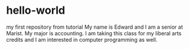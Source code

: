 # hello-world
my first repository from tutorial
My name is Edward and I am a senior at Marist. My major is accounting. I am taking this class for my liberal arts credits and I am interested in computer programming as well.
